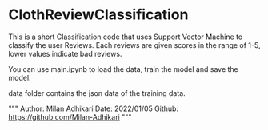# ClothReviewClassification
This is a short Classification code that uses Support Vector Machine to classify the user Reviews. Each reviews are given scores in the range of 
1-5, lower values indicate bad reviews.

You can use main.ipynb to load the data, train the model and save the model.

data folder contains the json data of the training data. 

"""
Author: Milan Adhikari
Date: 2022/01/05
Github: https://github.com/Milan-Adhikari
"""
